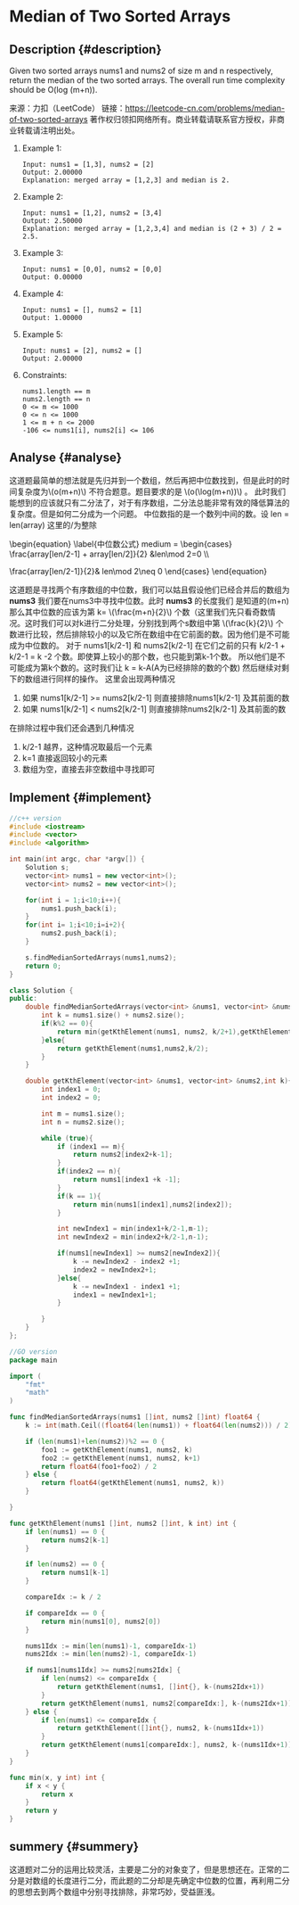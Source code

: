 # Median of Two Sorted Arrays


<!--more-->


## Description {#description}

Given two sorted arrays nums1 and nums2 of size m and n respectively, return the median of the two sorted arrays.
The overall run time complexity should be O(log (m+n)).

来源：力扣（LeetCode）
链接：<https://leetcode-cn.com/problems/median-of-two-sorted-arrays>
著作权归领扣网络所有。商业转载请联系官方授权，非商业转载请注明出处。

1.  Example 1:
    ```nil
    Input: nums1 = [1,3], nums2 = [2]
    Output: 2.00000
    Explanation: merged array = [1,2,3] and median is 2.
    ```

2.  Example 2:
    ```nil
    Input: nums1 = [1,2], nums2 = [3,4]
    Output: 2.50000
    Explanation: merged array = [1,2,3,4] and median is (2 + 3) / 2 = 2.5.
    ```

3.  Example 3:
    ```nil
    Input: nums1 = [0,0], nums2 = [0,0]
    Output: 0.00000
    ```

4.  Example 4:
    ```nil
    Input: nums1 = [], nums2 = [1]
    Output: 1.00000
    ```
5.  Example 5:
    ```nil
    Input: nums1 = [2], nums2 = []
    Output: 2.00000
    ```
6.  Constraints:
    ```nil
    nums1.length == m
    nums2.length == n
    0 <= m <= 1000
    0 <= n <= 1000
    1 <= m + n <= 2000
    -106 <= nums1[i], nums2[i] <= 106
    ```


## Analyse {#analyse}

这道题最简单的想法就是先归并到一个数组，然后再把中位数找到，但是此时的时间复杂度为\\(o(m+n)\\) 不符合题意。题目要求的是 \\(o(\log(m+n))\\) 。
此时我们能想到的应该就只有二分法了，对于有序数组，二分法总能非常有效的降低算法的复杂度。但是如何二分成为一个问题。
中位数指的是一个数列中间的数。设 len = len(array) 这里的/为整除

\begin{equation}
\label{中位数公式}
medium =
\begin{cases}
\frac{array[len/2-1] + array[len/2]}{2} &len\mod 2=0 \\\\

\frac{array[len/2-1]}{2}& len\mod 2\neq 0
\end{cases}
\end{equation}

这道题是寻找两个有序数组的中位数，我们可以姑且假设他们已经合并后的数组为 **nums3** 我们要在nums3中寻找中位数。此时 **nums3** 的长度我们
是知道的(m+n) 那么其中位数的应该为第 k= \\(\frac{m+n}{2}\\) 个数（这里我们先只看奇数情况。这时我们可以对k进行二分处理，分别找到两个s数组中第
\\(\frac{k}{2}\\) 个数进行比较，然后排除较小的以及它所在数组中在它前面的数。因为他们是不可能成为中位数的。
对于 nums1[k/2-1] 和 nums2[k/2-1] 在它们之前的只有 k/2-1 + k/2-1 = k -2 个数。即使算上较小的那个数，也只能到第k-1个数。
所以他们是不可能成为第k个数的。这时我们让 k = k-A(A为已经排除的数的个数) 然后继续对剩下的数组进行同样的操作。 这里会出现两种情况

1.  如果 nums1[k/2-1] &gt;= nums2[k/2-1] 则直接排除nums1[k/2-1] 及其前面的数
2.  如果 nums1[k/2-1] &lt; nums2[k/2-1] 则直接排除nums2[k/2-1] 及其前面的数

在排除过程中我们还会遇到几种情况

1.  k/2-1 越界，这种情况取最后一个元素
2.  k=1 直接返回较小的元素
3.  数组为空，直接去非空数组中寻找即可


## Implement {#implement}

```cpp
//c++ version
#include <iostream>
#include <vector>
#include <algorithm>

int main(int argc, char *argv[]) {
    Solution s;
    vector<int> nums1 = new vector<int>();
    vector<int> nums2 = new vector<int>();

    for(int i = 1;i<10;i++){
        nums1.push_back(i);
    }
    for(int i= 1;i<10;i=i+2){
        nums2.push_back(i);
    }

    s.findMedianSortedArrays(nums1,nums2);
    return 0;
}

class Solution {
public:
    double findMedianSortedArrays(vector<int> &nums1, vector<int> &nums2) {
        int k = nums1.size() + nums2.size();
        if(k%2 == 0){
            return min(getKthElement(nums1, nums2, k/2+1),getKthElement(nums1, nums2,k/2))/2.0;
        }else{
            return getKthElement(nums1,nums2,k/2);
        }
    }

    double getKthElement(vector<int> &nums1, vector<int> &nums2,int k){
        int index1 = 0;
        int index2 = 0;

        int m = nums1.size();
        int n = nums2.size();

        while (true){
            if (index1 == m){
                return nums2[index2+k-1];
            }
            if(index2 == n){
                return nums1[index1 +k -1];
            }
            if(k == 1){
                return min(nums1[index1],nums2[index2]);
            }

            int newIndex1 = min(index1+k/2-1,m-1);
            int newIndex2 = min(index2+k/2-1,n-1);

            if(nums1[newIndex1] >= nums2[newIndex2]){
                k -= newIndex2 - index2 +1;
                index2 = newIndex2+1;
            }else{
                k -= newIndex1 - index1 +1;
                index1 = newIndex1+1;
            }

        }
    }
};
```

```go
//GO version
package main

import (
    "fmt"
    "math"
)

func findMedianSortedArrays(nums1 []int, nums2 []int) float64 {
    k := int(math.Ceil((float64(len(nums1)) + float64(len(nums2))) / 2))

    if (len(nums1)+len(nums2))%2 == 0 {
        foo1 := getKthElement(nums1, nums2, k)
        foo2 := getKthElement(nums1, nums2, k+1)
        return float64(foo1+foo2) / 2
    } else {
        return float64(getKthElement(nums1, nums2, k))
    }

}

func getKthElement(nums1 []int, nums2 []int, k int) int {
    if len(nums1) == 0 {
        return nums2[k-1]
    }

    if len(nums2) == 0 {
        return nums1[k-1]
    }

    compareIdx := k / 2

    if compareIdx == 0 {
        return min(nums1[0], nums2[0])
    }

    nums1Idx := min(len(nums1)-1, compareIdx-1)
    nums2Idx := min(len(nums2)-1, compareIdx-1)

    if nums1[nums1Idx] >= nums2[nums2Idx] {
        if len(nums2) <= compareIdx {
            return getKthElement(nums1, []int{}, k-(nums2Idx+1))
        }
        return getKthElement(nums1, nums2[compareIdx:], k-(nums2Idx+1))
    } else {
        if len(nums1) <= compareIdx {
            return getKthElement([]int{}, nums2, k-(nums1Idx+1))
        }
        return getKthElement(nums1[compareIdx:], nums2, k-(nums1Idx+1))
    }
}

func min(x, y int) int {
    if x < y {
        return x
    }
    return y
}
```


## summery {#summery}

这道题对二分的运用比较灵活，主要是二分的对象变了，但是思想还在。正常的二分是对数组的长度进行二分，而此题的二分却是先确定中位数的位置，再利用二分的思想去到两个数组中分别寻找排除，非常巧妙，受益匪浅。

